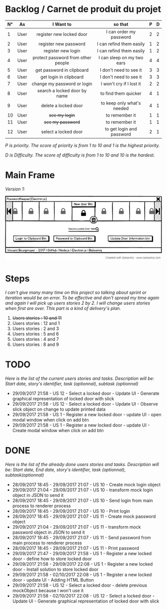 # Backlog / Carnet de produit du projet


| N° |  As  |        I Want to                   | so that                    | P | D |
|:---|------|:----------------------------------:|:--------------------------:|---|---|
|  1 | User | register new locked door           | I can order my password    | 2 | 2 |
|  2 | User | register new password              | I can refind them easily   | 1 | 2 |
|  3 | User | register new login                 | I can refind them easily   | 1 | 2 |
|  4 | User | protect password from other people | I can sleep on my two ears | 4 | 4 |
|  5 | User | get password in clipboard          | I don't need to see it     | 3 | 3 |
|  6 | User | get login in clipboard             | I don't need to see it     | 3 | 3 |
|  7 | User | change my password or login        | I won't cry if I lost it   | 2 | 2 |
|  8 | User | search a locked door by name       | to find them quicker       | 4 | 1 |
|  9 | User | delete a locked door               | to keep only what's needed | 4 | 1 |
| 10 | User | ~~see my login~~                   | to remember it             | 1 | 1 |
| 11 | User | ~~see my password~~                | to remember it             | 1 | 1 |
| 12 | User | select a locked door               | to get login and password  | 2 | 1 |



_P is priority. The score of priority is from 1 to 10 and 1 is the highest priority._

_D is Difficulty. The score of difficulty is from 1 to 10 and 10 is the hardest._

# Main Frame 
_Version 1:_

![alt text](https://github.com/vince-bourgmayer/electron-test/blob/master/project-management/img/mainFrame-v1.png "Just an idea")


# Steps
_I can't give many many time on this project so talking about sprint or iteration would be an error.
To be effective and don't spread my time again and again I will pick up users stories 2 by 2.
I will change users stories when first are over. This part is a kind of delivery's plan._

 1. ~~Users stories : 10 and 11~~
 2. Users stories : 12 and 1
 3. Users stories : 2 and 3
 4. Users stories : 5 and 6
 5. Users stories : 4 and 7
 6. Users stories : 8 and 9


# TODO
_Here is the list of the current users stories and tasks.
Description will be: Start date, story's identifier, task (optionnal), subtask (optionnal)_


 + 29/09/2017 21:58 - US 12 - Select a locked door - Update UI - Generate graphical representation of locked door with slick
 + 29/09/2017 21:58 - US 12 - Select a locked door - Update UI - Observe slick object on change to update printed data
 + 29/09/2017 21:58 - US 1 - Register a new locked door - update UI - open modal window when click on add btn
 + 29/09/2017 21:58 - US 1 - Register a new locked door - update UI - Create modal window when click on add btn



# DONE
_Here is the list of the already done users stories and tasks.
Description will be: Start date, End date, story's identifier, task (optionnal), subtask(optionnal)_

 + 28/09/2017 18:45 - 29/09/2017 21:07 - US 10 - Create mock login object
 + 29/09/2017 21:04 - 29/09/2017 21:07 - US 10 - transform mock login object in JSON to send it
 + 28/09/2017 18:45 - 29/09/2017 21:07 - US 10 - Send login from main process to renderer process
 + 28/09/2017 18:45 - 29/09/2017 21:07 - US 10 - Print login
 + 28/09/2017 18:45 - 29/09/2017 21:07 - US 11 - Create mock password object
 + 29/09/2017 21:04 - 29/09/2017 21:07 - US 11 - transform mock password object in JSON to send it
 + 28/09/2017 18:45 - 29/09/2017 21:07 - US 11 - Send password from main process to renderer process
 + 28/09/2017 18:45 - 29/09/2017 21:07 - US 11 - Print password
 + 29/09/2017 21:47 - 29/09/2017 21:58 - US 1 - Register a new locked door - define how to store locked door
 + 29/09/2017 21:58 - 29/09/2017 22:08 - US 1 - Register a new locked door - Install solution to store locked door
 + 29/09/2017 21:58 - 02/10/2017 22:08 - US 1 - Register a new locked door - update UI - Adding HTML Button
 + 29/09/2017 21:58 - US 12 - Select a locked door - delete previous mockObject because I won't use it
 + 29/09/2017 21:58 - 02/10/2017 22:08 - US 12 - Select a locked door - Update UI - Generate graphical representation of locked door with slick